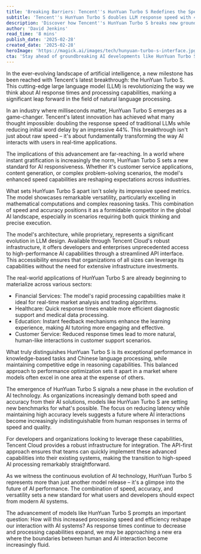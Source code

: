 ```yaml
---
title: 'Breaking Barriers: Tencent''s HunYuan Turbo S Redefines the Speed of AI Reasoning'
subtitle: 'Tencent''s HunYuan Turbo S doubles LLM response speed with 44% reduced initial word delay'
description: 'Discover how Tencent''s HunYuan Turbo S breaks new ground in AI performance by doubling response speeds and reducing initial word delay by 44%. This breakthrough LLM combines unprecedented speed with remarkable accuracy in mathematical computations and complex reasoning tasks, setting new standards for AI responsiveness across industries.'
author: 'David Jenkins'
read_time: '8 mins'
publish_date: '2025-02-28'
created_date: '2025-02-28'
heroImage: 'https://magick.ai/images/tech/hunyuan-turbo-s-interface.jpg'
cta: 'Stay ahead of groundbreaking AI developments like HunYuan Turbo S by following us on LinkedIn. Join our community of tech enthusiasts and industry professionals for the latest insights on AI innovations that are reshaping our digital future!'
---
```


In the ever-evolving landscape of artificial intelligence, a new milestone has been reached with Tencent's latest breakthrough: the HunYuan Turbo S. This cutting-edge large language model (LLM) is revolutionizing the way we think about AI response times and processing capabilities, marking a significant leap forward in the field of natural language processing.

In an industry where milliseconds matter, HunYuan Turbo S emerges as a game-changer. Tencent's latest innovation has achieved what many thought impossible: doubling the response speed of traditional LLMs while reducing initial word delay by an impressive 44%. This breakthrough isn't just about raw speed – it's about fundamentally transforming the way AI interacts with users in real-time applications.

The implications of this advancement are far-reaching. In a world where instant gratification is increasingly the norm, HunYuan Turbo S sets a new standard for AI responsiveness. Whether it's customer service applications, content generation, or complex problem-solving scenarios, the model's enhanced speed capabilities are reshaping expectations across industries.

What sets HunYuan Turbo S apart isn't solely its impressive speed metrics. The model showcases remarkable versatility, particularly excelling in mathematical computations and complex reasoning tasks. This combination of speed and accuracy positions it as a formidable competitor in the global AI landscape, especially in scenarios requiring both quick thinking and precise execution.

The model's architecture, while proprietary, represents a significant evolution in LLM design. Available through Tencent Cloud's robust infrastructure, it offers developers and enterprises unprecedented access to high-performance AI capabilities through a streamlined API interface. This accessibility ensures that organizations of all sizes can leverage its capabilities without the need for extensive infrastructure investments.

The real-world applications of HunYuan Turbo S are already beginning to materialize across various sectors:

- Financial Services: The model's rapid processing capabilities make it ideal for real-time market analysis and trading algorithms.
- Healthcare: Quick response times enable more efficient diagnostic support and medical data processing.
- Education: Instant feedback mechanisms enhance the learning experience, making AI tutoring more engaging and effective.
- Customer Service: Reduced response times lead to more natural, human-like interactions in customer support scenarios.

What truly distinguishes HunYuan Turbo S is its exceptional performance in knowledge-based tasks and Chinese language processing, while maintaining competitive edge in reasoning capabilities. This balanced approach to performance optimization sets it apart in a market where models often excel in one area at the expense of others.

The emergence of HunYuan Turbo S signals a new phase in the evolution of AI technology. As organizations increasingly demand both speed and accuracy from their AI solutions, models like HunYuan Turbo S are setting new benchmarks for what's possible. The focus on reducing latency while maintaining high accuracy levels suggests a future where AI interactions become increasingly indistinguishable from human responses in terms of speed and quality.

For developers and organizations looking to leverage these capabilities, Tencent Cloud provides a robust infrastructure for integration. The API-first approach ensures that teams can quickly implement these advanced capabilities into their existing systems, making the transition to high-speed AI processing remarkably straightforward.

As we witness the continuous evolution of AI technology, HunYuan Turbo S represents more than just another model release – it's a glimpse into the future of AI performance. The combination of speed, accuracy, and versatility sets a new standard for what users and developers should expect from modern AI systems.

The advancement of models like HunYuan Turbo S prompts an important question: How will this increased processing speed and efficiency reshape our interaction with AI systems? As response times continue to decrease and processing capabilities expand, we may be approaching a new era where the boundaries between human and AI interaction become increasingly fluid.
